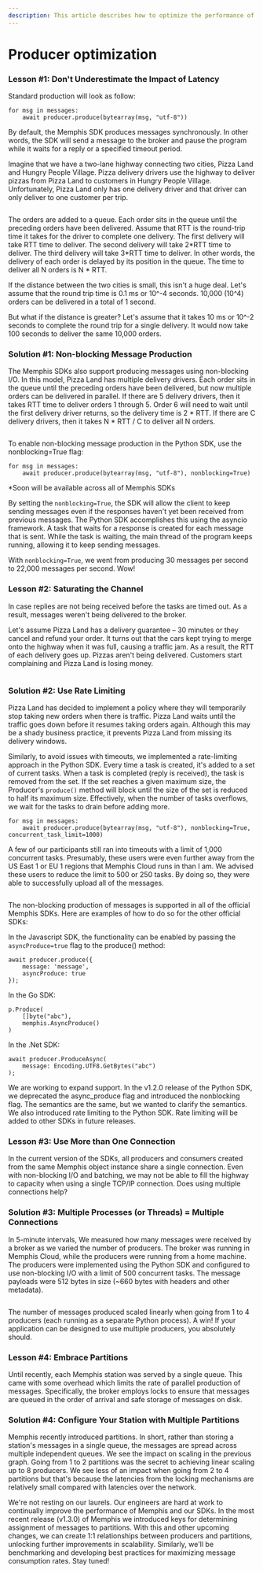 ```yaml
---
description: This article describes how to optimize the performance of your producers
---
```


# Producer optimization

### Lesson #1: Don't Underestimate the Impact of Latency

Standard production will look as follow:

```
for msg in messages:
    await producer.produce(bytearray(msg, "utf-8"))
```

By default, the Memphis SDK produces messages synchronously. In other words, the SDK will send a message to the broker and pause the program while it waits for a reply or a specified timeout period.

Imagine that we have a two-lane highway connecting two cities, Pizza Land and Hungry People Village. Pizza delivery drivers use the highway to deliver pizzas from Pizza Land to customers in Hungry People Village. Unfortunately, Pizza Land only has one delivery driver and that driver can only deliver to one customer per trip.

<figure><img src="../../.gitbook/assets/image (1).png" alt=""><figcaption></figcaption></figure>

The orders are added to a queue. Each order sits in the queue until the preceding orders have been delivered. Assume that RTT is the round-trip time it takes for the driver to complete one delivery. The first delivery will take RTT time to deliver. The second delivery will take 2\*RTT time to deliver. The third delivery will take 3\*RTT time to deliver. In other words, the delivery of each order is delayed by its position in the queue. The time to deliver all N orders is N \* RTT.

If the distance between the two cities is small, this isn't a huge deal. Let's assume that the round trip time is 0.1 ms or 10^-4 seconds. 10,000 (10^4) orders can be delivered in a total of 1 second.

But what if the distance is greater? Let's assume that it takes 10 ms or 10^-2 seconds to complete the round trip for a single delivery. It would now take 100 seconds to deliver the same 10,000 orders.

### Solution #1: Non-blocking Message Production

The Memphis SDKs also support producing messages using non-blocking I/O. In this model, Pizza Land has multiple delivery drivers. Each order sits in the queue until the preceding orders have been delivered, but now multiple orders can be delivered in parallel. If there are 5 delivery drivers, then it takes RTT time to deliver orders 1 through 5. Order 6 will need to wait until the first delivery driver returns, so the delivery time is 2 \* RTT. If there are C delivery drivers, then it takes N \* RTT / C to deliver all N orders.

<figure><img src="../../.gitbook/assets/image (1) (1).png" alt=""><figcaption></figcaption></figure>

To enable non-blocking message production in the Python SDK, use the nonblocking=True flag:

```
for msg in messages:
    await producer.produce(bytearray(msg, "utf-8"), nonblocking=True)

```

\*Soon will be available across all of Memphis SDKs

By setting the `nonblocking=True`, the SDK will allow the client to keep sending messages even if the responses haven't yet been received from previous messages. The Python SDK accomplishes this using the asyncio framework. A task that waits for a response is created for each message that is sent. While the task is waiting, the main thread of the program keeps running, allowing it to keep sending messages.

With `nonblocking=True`, we went from producing 30 messages per second to 22,000 messages per second. Wow!

### Lesson #2: Saturating the Channel

In case replies are not being received before the tasks are timed out. As a result, messages weren't being delivered to the broker.

Let's assume Pizza Land has a delivery guarantee – 30 minutes or they cancel and refund your order. It turns out that the cars kept trying to merge onto the highway when it was full, causing a traffic jam. As a result, the RTT of each delivery goes up. Pizzas aren't being delivered. Customers start complaining and Pizza Land is losing money.

<figure><img src="../../.gitbook/assets/image (2).png" alt=""><figcaption></figcaption></figure>

### Solution #2: Use Rate Limiting

Pizza Land has decided to implement a policy where they will temporarily stop taking new orders when there is traffic. Pizza Land waits until the traffic goes down before it resumes taking orders again. Although this may be a shady business practice, it prevents Pizza Land from missing its delivery windows.

Similarly, to avoid issues with timeouts, we implemented a rate-limiting approach in the Python SDK. Every time a task is created, it's added to a set of current tasks. When a task is completed (reply is received), the task is removed from the set. If the set reaches a given maximum size, the Producer's `produce()` method will block until the size of the set is reduced to half its maximum size. Effectively, when the number of tasks overflows, we wait for the tasks to drain before adding more.

```
for msg in messages:
    await producer.produce(bytearray(msg, "utf-8"), nonblocking=True, concurrent_task_limit=1000)
```

A few of our participants still ran into timeouts with a limit of 1,000 concurrent tasks. Presumably, these users were even further away from the US East 1 or EU 1 regions that Memphis Cloud runs in than I am. We advised these users to reduce the limit to 500 or 250 tasks. By doing so, they were able to successfully upload all of the messages.

<figure><img src="../../.gitbook/assets/image (3).png" alt=""><figcaption></figcaption></figure>

The non-blocking production of messages is supported in all of the official Memphis SDKs. Here are examples of how to do so for the other official SDKs:

In the Javascript SDK, the functionality can be enabled by passing the `asyncProduce=true` flag to the produce() method:

```
await producer.produce({
    message: 'message',
    asyncProduce: true
});
```

In the Go SDK:

```
p.Produce(
	[]byte("abc"),
	memphis.AsyncProduce()
)
```

In the .Net SDK:

```
await producer.ProduceAsync(
    message: Encoding.UTF8.GetBytes("abc")
);
```

We are working to expand support. In the v1.2.0 release of the Python SDK, we deprecated the async\_produce flag and introduced the nonblocking flag. The semantics are the same, but we wanted to clarify the semantics. We also introduced rate limiting to the Python SDK. Rate limiting will be added to other SDKs in future releases.

### Lesson #3: Use More than One Connection

In the current version of the SDKs, all producers and consumers created from the same Memphis object instance share a single connection. Even with non-blocking I/O and batching, we may not be able to fill the highway to capacity when using a single TCP/IP connection. Does using multiple connections help?

### Solution #3: Multiple Processes (or Threads) = Multiple Connections

In 5-minute intervals, We measured how many messages were received by a broker as we varied the number of producers. The broker was running in Memphis Cloud, while the producers were running from a home machine. The producers were implemented using the Python SDK and configured to use non-blocking I/O with a limit of 500 concurrent tasks. The message payloads were 512 bytes in size (\~660 bytes with headers and other metadata).

<figure><img src="../../.gitbook/assets/image (4).png" alt=""><figcaption></figcaption></figure>

The number of messages produced scaled linearly when going from 1 to 4 producers (each running as a separate Python process). A win! If your application can be designed to use multiple producers, you absolutely should.

### Lesson #4: Embrace Partitions

Until recently, each Memphis station was served by a single queue. This came with some overhead which limits the rate of parallel production of messages. Specifically, the broker employs locks to ensure that messages are queued in the order of arrival and safe storage of messages on disk.

### Solution #4: Configure Your Station with Multiple Partitions

Memphis recently introduced partitions. In short, rather than storing a station's messages in a single queue, the messages are spread across multiple independent queues. We see the impact on scaling in the previous graph. Going from 1 to 2 partitions was the secret to achieving linear scaling up to 8 producers. We see less of an impact when going from 2 to 4 partitions but that's because the latencies from the locking mechanisms are relatively small compared with latencies over the network.

We're not resting on our laurels. Our engineers are hard at work to continually improve the performance of Memphis and our SDKs. In the most recent release (v1.3.0) of Memphis we introduced keys for determining assignment of messages to partitions. With this and other upcoming changes, we can create 1:1 relationships between producers and partitions, unlocking further improvements in scalability. Similarly, we'll be benchmarking and developing best practices for maximizing message consumption rates. Stay tuned!
